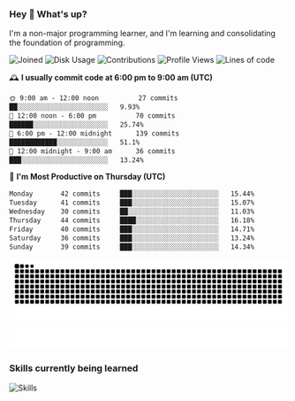 ### Hey :wave: What's up?

I'm a non-major programming learner, and I'm learning and consolidating the foundation of programming.

<!--START_SECTION:waka-->
![Joined](http://img.shields.io/badge/Joined-7%20years%20ago-6D67E4?style=flat&labelColor=453C67)
![Disk Usage](http://img.shields.io/badge/Github%27s%20Storage-598.4%20MB-FD841F?style=flat&labelColor=E14D2A)
![Contributions](http://img.shields.io/badge/Contributions%20in%202023-189-7DCE13?style=flat&labelColor=2B7A0B)
![Profile Views](http://img.shields.io/badge/Profile%20Views-14-3AB4F2?style=flat&labelColor=0078AA)
![Lines of code](https://img.shields.io/badge/Lines%20of%20code-2%20Million%20Lines%20of%20code-FF8B8B?style=flat&labelColor=EB4747)

🕰️ **I usually commit code at 6:00 pm to 9:00 am (UTC)** 

```text
🌞 9:00 am - 12:00 noon          27 commits     ██░░░░░░░░░░░░░░░░░░░░░░░   9.93% 
🌆 12:00 noon - 6:00 pm          70 commits     ██████░░░░░░░░░░░░░░░░░░░   25.74% 
🌃 6:00 pm - 12:00 midnight      139 commits    ████████████░░░░░░░░░░░░░   51.1% 
🌙 12:00 midnight - 9:00 am      36 commits     ███░░░░░░░░░░░░░░░░░░░░░░   13.24%
```
📅 **I'm Most Productive on Thursday (UTC)** 

```text
Monday       42 commits     ███░░░░░░░░░░░░░░░░░░░░░░   15.44% 
Tuesday      41 commits     ███░░░░░░░░░░░░░░░░░░░░░░   15.07% 
Wednesday    30 commits     ██░░░░░░░░░░░░░░░░░░░░░░░   11.03% 
Thursday     44 commits     ████░░░░░░░░░░░░░░░░░░░░░   16.18% 
Friday       40 commits     ███░░░░░░░░░░░░░░░░░░░░░░   14.71% 
Saturday     36 commits     ███░░░░░░░░░░░░░░░░░░░░░░   13.24% 
Sunday       39 commits     ███░░░░░░░░░░░░░░░░░░░░░░   14.34%
```

<!--END_SECTION:waka-->

![Snake animation](https://raw.githubusercontent.com/dirname/dirname/output/snake.svg)

![metrics](github-metrics.svg)

### Skills currently being learned

![Skills](https://skillicons.dev/icons?i=linux,rust,go,solidity,typescript,bash,git,postgres,mysql,redis,mongo,docker,kubernetes,grafana,prometheus)
